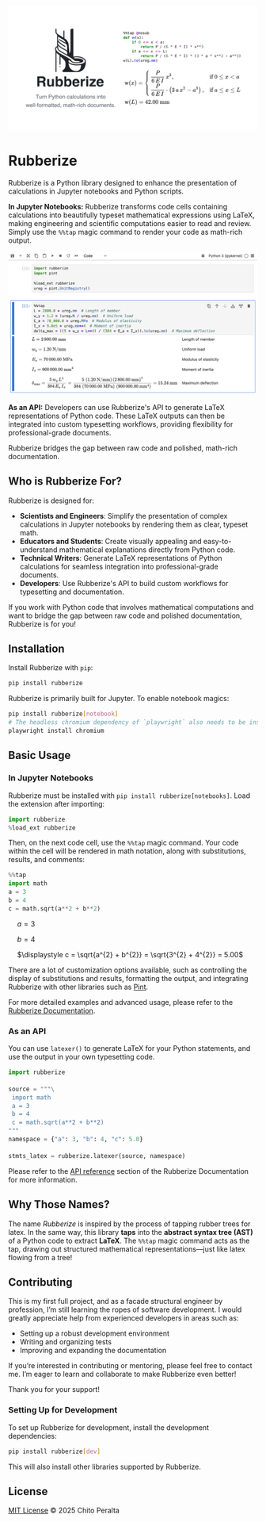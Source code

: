 <picture>
    <source media="(prefers-color-scheme: dark)" srcset="https://raw.githubusercontent.com/chitoperalta/rubberize/main/docs/assets/banner_dark.png">
    <source media="(prefers-color-scheme: light)" srcset="https://raw.githubusercontent.com/chitoperalta/rubberize/main/docs/assets/banner.png">
    <img alt="Rubberize Banner" title="Turn Python calculations into well-formatted, math-rich documents." src="https://raw.githubusercontent.com/chitoperalta/rubberize/main/docs/assets/banner.png">
</picture>

# Rubberize

Rubberize is a Python library designed to enhance the presentation of
calculations in Jupyter notebooks and Python scripts.

**In Jupyter Notebooks:** Rubberize transforms code cells containing calculations
into beautifully typeset mathematical expressions using LaTeX, making engineering
and scientific computations easier to read and review. Simply use the `%%tap`
magic command to render your code as math-rich output.

<picture>
    <source media="(prefers-color-scheme: dark)" srcset="https://raw.githubusercontent.com/chitoperalta/rubberize/main/docs/assets/notebook_example_dark.png">
    <source media="(prefers-color-scheme: light)" srcset="https://raw.githubusercontent.com/chitoperalta/rubberize/main/docs/assets/notebook_example.png">
    <img alt="Screenshot of a Jupyter Notebook using Rubberize" src="https://raw.githubusercontent.com/chitoperalta/rubberize/main/docs/assets/notebook_example.png">
</picture>

**As an API:** Developers can use Rubberize's API to generate LaTeX representations
of Python code. These LaTeX outputs can then be integrated into custom typesetting
workflows, providing flexibility for professional-grade documents.

Rubberize bridges the gap between raw code and polished, math-rich documentation.

## Who is Rubberize For?

Rubberize is designed for:

- **Scientists and Engineers**: Simplify the presentation of complex calculations
in Jupyter notebooks by rendering them as clear, typeset math.
- **Educators and Students**: Create visually appealing and easy-to-understand
mathematical explanations directly from Python code.
- **Technical Writers**: Generate LaTeX representations of Python calculations for
seamless integration into professional-grade documents.
- **Developers**: Use Rubberize's API to build custom workflows for typesetting
and documentation.

If you work with Python code that involves mathematical computations and want to
bridge the gap between raw code and polished documentation, Rubberize is for you!

## Installation

Install Rubberize with `pip`:

```bash
pip install rubberize
```

Rubberize is primarily built for Jupyter. To enable notebook magics:

```bash
pip install rubberize[notebook]
# The headless chromium dependency of `playwright` also needs to be installed:
playwright install chromium
```

## Basic Usage

### In Jupyter Notebooks

Rubberize must be installed with `pip install rubberize[notebooks]`. Load the
extension after importing:

```python
import rubberize
%load_ext rubberize
```

Then, on the next code cell, use the `%%tap` magic command. Your code within the
cell will be rendered in math notation, along with substitutions, results, and
comments:

```python
%%tap
import math
a = 3
b = 4
c = math.sqrt(a**2 + b**2)
```
&emsp; $\displaystyle a = 3$

&emsp; $\displaystyle b = 4$
 
&emsp; $\displaystyle c = \sqrt{a^{2} + b^{2}} = \sqrt{3^{2} + 4^{2}} = 5.00$

There are a lot of customization options available, such as controlling the display
of substitutions and results, formatting the output, and integrating Rubberize with
other libraries such as [Pint](https://github.com/hgrecco/pint).

For more detailed examples and advanced usage, please refer to the
[Rubberize Documentation](docs/index.md).

### As an API

You can use `latexer()` to generate LaTeX for your Python statements, and use the
output in your own typesetting code.

```python
import rubberize

source = """\
 import math
 a = 3
 b = 4
 c = math.sqrt(a**2 + b**2)
"""
namespace = {"a": 3, "b": 4, "c": 5.0}

stmts_latex = rubberize.latexer(source, namespace)
```

Please refer to the [API reference](docs/api_reference.md) section of the Rubberize
Documentation for more information.

## Why Those Names?

The name *Rubberize* is inspired by the process of tapping rubber trees for latex.
In the same way, this library **taps** into the **abstract syntax tree (AST)** of a
Python code to extract **LaTeX**. The `%%tap` magic command acts as the tap, drawing
out structured mathematical representations—just like latex flowing from a tree!

## Contributing

This is my first full project, and as a facade structural engineer by profession,
I’m still learning the ropes of software development. I would greatly appreciate
help from experienced developers in areas such as:

- Setting up a robust development environment
- Writing and organizing tests
- Improving and expanding the documentation

If you’re interested in contributing or mentoring, please feel free to contact me. I’m eager to learn and collaborate to make Rubberize even better!

Thank you for your support!

### Setting Up for Development

To set up Rubberize for development, install the development dependencies:

```bash
pip install rubberize[dev]
```

This will also install other libraries supported by Rubberize.

## License

[MIT License](LICENSE) © 2025 Chito Peralta


